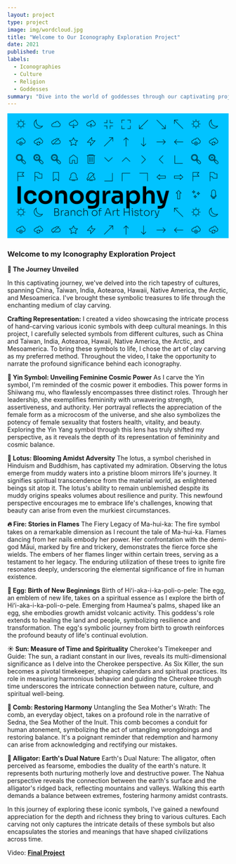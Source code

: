 ```yaml
---
layout: project
type: project
image: img/wordcloud.jpg
title: "Welcome to Our Iconography Exploration Project"
date: 2021
published: true
labels:
  - Iconographies
  - Culture
  - Religion
  - Goddesses
summary: "Dive into the world of goddesses through our captivating project!"
---
```


<div class="text-center p-4"><img class="img-fluid" src="../img/iconbanner.jpeg" > </div>

### Welcome to my Iconography Exploration Project
**🌟 The Journey Unveiled**

In this captivating journey, we've delved into the rich tapestry of cultures, spanning China, Taiwan, India, Aotearoa, Hawaii, Native America, the Arctic, and Mesoamerica. I've brought these symbolic treasures to life through the enchanting medium of clay carving.

**Crafting Representation:**
I created a video showcasing the intricate process of hand-carving various iconic symbols with deep cultural meanings. In this project, I carefully selected symbols from different cultures, such as China and Taiwan, India, Aotearoa, Hawaii, Native America, the Arctic, and Mesoamerica. To bring these symbols to life, I chose the art of clay carving as my preferred method. Throughout the video, I take the opportunity to narrate the profound significance behind each iconography.


**🌸 Yin Symbol: Unveiling Feminine Cosmic Power**
As I carve the Yin symbol, I'm reminded of the cosmic power it embodies. This power forms in Shiiwang mu, who flawlessly encompasses three distinct roles. Through her leadership, she exemplifies femininity with unwavering strength, assertiveness, and authority. Her portrayal reflects the appreciation of the female form as a microcosm of the universe, and she also symbolizes the potency of female sexuality that fosters health, vitality, and beauty. Exploring the Yin Yang symbol through this lens has truly shifted my perspective, as it reveals the depth of its representation of femininity and cosmic balance.

**🌼 Lotus: Blooming Amidst Adversity**
The lotus, a symbol cherished in Hinduism and Buddhism, has captivated my admiration. Observing the lotus emerge from muddy waters into a pristine bloom mirrors life's journey. It signifies spiritual transcendence from the material world, as enlightened beings sit atop it. The lotus's ability to remain unblemished despite its muddy origins speaks volumes about resilience and purity. This newfound perspective encourages me to embrace life's challenges, knowing that beauty can arise from even the murkiest circumstances.


**🔥 Fire: Stories in Flames**
The Fiery Legacy of Ma-hui-ka: The fire symbol takes on a remarkable dimension as I recount the tale of Ma-hui-ka. Flames dancing from her nails embody her power. Her confrontation with the demi-god Māui, marked by fire and trickery, demonstrates the fierce force she wields. The embers of her flames linger within certain trees, serving as a testament to her legacy. The enduring utilization of these trees to ignite fire resonates deeply, underscoring the elemental significance of fire in human existence.

**🥚 Egg: Birth of New Beginnings**
Birth of Hiʻi-aka-i-ka-poli-o-pele: The egg, an emblem of new life, takes on a spiritual essence as I explore the birth of Hiʻi-aka-i-ka-poli-o-pele. Emerging from Haumea's palms, shaped like an egg, she embodies growth amidst volcanic activity. This goddess's role extends to healing the land and people, symbolizing resilience and transformation. The egg's symbolic journey from birth to growth reinforces the profound beauty of life's continual evolution.

**☀️ Sun: Measure of Time and Spirituality**
Cherokee's Timekeeper and Guide: The sun, a radiant constant in our lives, reveals its multi-dimensional significance as I delve into the Cherokee perspective. As Six Killer, the sun becomes a pivotal timekeeper, shaping calendars and spiritual practices. Its role in measuring harmonious behavior and guiding the Cherokee through time underscores the intricate connection between nature, culture, and spiritual well-being.

**🔆 Comb: Restoring Harmony**
Untangling the Sea Mother's Wrath: The comb, an everyday object, takes on a profound role in the narrative of Sedna, the Sea Mother of the Inuit. This comb becomes a conduit for human atonement, symbolizing the act of untangling wrongdoings and restoring balance. It's a poignant reminder that redemption and harmony can arise from acknowledging and rectifying our mistakes.


**🐊 Alligator: Earth's Dual Nature**
Earth's Dual Nature: The alligator, often perceived as fearsome, embodies the duality of the earth's nature. It represents both nurturing motherly love and destructive power. The Nahua perspective reveals the connection between the earth's surface and the alligator's ridged back, reflecting mountains and valleys. Walking this earth demands a balance between extremes, fostering harmony amidst contrasts.


In this journey of exploring these iconic symbols, I've gained a newfound appreciation for the depth and richness they bring to various cultures. Each carving not only captures the intricate details of these symbols but also encapsulates the stories and meanings that have shaped civilizations across time.

 
Video: <a href="https://drive.google.com/file/d/1AMUlwmfXLAlbsFCHz1iUQnkDxfOobfk0/view?usp=sharing">**Final Project**</a>

